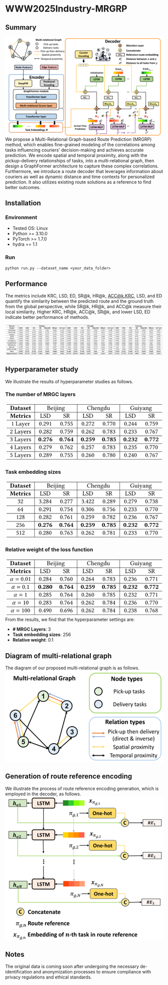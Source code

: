 # WWW2025Industry-MRGRP
## Summary

![](./assets/modelfig_00.png)
We propose a Multi-Relational Graph-based Route Prediction (MRGRP) method, which enables fine-grained modeling of the correlations among tasks influencing couriers' decision-making and achieves accurate prediction. We encode spatial and temporal proximity, along with the pickup-delivery relationships of tasks, into a multi-relational graph, then design a GraphFormer architecture to capture these complex correlations. Furthermore, we introduce a route decoder that leverages information about couriers as well as dynamic distance and time contexts for personalized prediction. It also utilizes existing route solutions as a reference to find better outcomes.

## Installation

### Environment

- Tested OS: Linux
- Python >= 3.10.0
- PyTorch >= 1.7.0
- hydra == 1.1

### Run

```
python run.py --dataset_name <your_data_folder>
```

## Performance
The metrics include KRC, LSD, ED, SR@k, HR@k, ACC@k.KRC, LSD, and ED quantify the similarity between the predicted route and the ground truth from the global perspective, while SR@k, HR@k, and ACC@k measure their local similarity. Higher KRC, HR@k, ACC@k, SR@k, and lower LSD, ED indicate better performance of methods.

<!-- ![](./assets/mrgrp_performance.png) -->
![](./supplement_materials/performance_00.png)

## Hyperparameter study
We illustrate the results of hyperparameter studies as follows. 
### The number of MRGC layers
![](./supplement_materials/gnn.png)

### Task embedding sizes
![](./supplement_materials/emb.png)

### Relative weight of the loss function
![](./supplement_materials/alpha.png)
From the results, we find that the hyperparameter settings are:
- **\# MRGC Layers**: 3
- **Task embedding sizes**: 256
- **Relative weight**: 0.1

## Diagram of multi-relational graph
The diagram of our proposed multi-relational graph is as follows.
![](./supplement_materials/2.1_00.png)

## Generation of route reference encoding
We illustrate the process of route reference encoding generation, which is employed in the decoder, as follows.
![](./supplement_materials/decoder_00.png)


## Notes

The original data is coming soon after undergoing the necessary de-identification and anonymization processes to ensure compliance with privacy regulations and ethical standards.